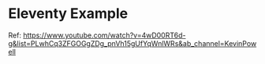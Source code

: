 # Eleventy Example

Ref: https://www.youtube.com/watch?v=4wD00RT6d-g&list=PLwhCq3ZFGOGgZDg_pnVh15gUfYqWnlWRs&ab_channel=KevinPowell

